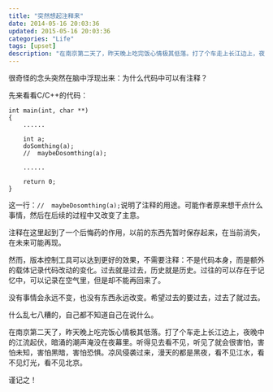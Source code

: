 ```yaml
---
title: "突然想起注释来"
date: 2014-05-16 20:03:36
updated: 2015-05-16 20:03:36
categories: "Life"
tags: [upset]
description: "在南京第二天了，昨天晚上吃完饭心情极其低落。打了个车走上长江边上，夜晚中的江流起伏，暗涌的潮声淹没在夜幕里。听得见去看不见，听见了就会很害怕，害怕未知，害怕黑暗，害怕恐惧。凉风侵袭过来，漫天的都是黑夜，看不见江水，看不见灯光，看不见北京。"
---
```


很奇怪的念头突然在脑中浮现出来：为什么代码中可以有注释？

先来看看C/C++的代码：

```
int main(int, char **)
{    
    ......    

    int a;
    doSomthing(a);
    //  maybeDosomthing(a);

    ......

    return 0;
}
```

这一行：`//  maybeDosomthing(a);`说明了注释的用途。可能作者原来想干点什么事情，然后在后续的过程中又改变了主意。

注释在这里起到了一个后悔药的作用，以前的东西先暂时保存起来，在当前消失，在未来可能再现。

然而，版本控制工具可以达到更好的效果，不需要注释：不是代码本身，而是额外的载体记录代码改动的变化。过去就是过去，历史就是历史。过往的可以存在于记忆中，可以记录在空气里，但是却不能再回来了。

没有事情会永远不变，也没有东西永远改变。希望过去的要过去，过去了就过去。

什么乱七八糟的，自己都不知道自己在说什么。

在南京第二天了，昨天晚上吃完饭心情极其低落。打了个车走上长江边上，夜晚中的江流起伏，暗涌的潮声淹没在夜幕里。听得见去看不见，听见了就会很害怕，害怕未知，害怕黑暗，害怕恐惧。凉风侵袭过来，漫天的都是黑夜，看不见江水，看不见灯光，看不见北京。

谨记之！

